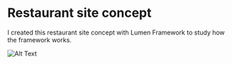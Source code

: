 # Restaurant site concept

I created this restaurant site concept with Lumen Framework to study how the framework works.

![Alt Text](malagueta.gif)


